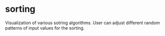 # sorting
Visualization of various sotring algorithms. User can adjust different random patterns of input values for the sorting.
